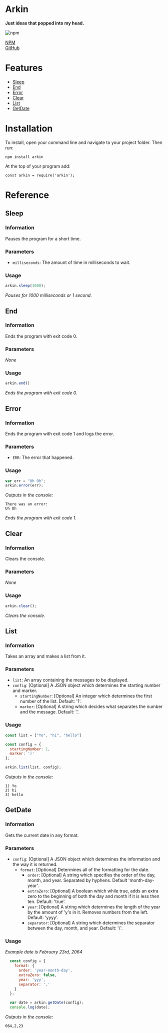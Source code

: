 # Arkin
**Just ideas that popped into my head.**

![npm](https://img.shields.io/npm/dt/arkin.svg?label=Downloads)

  [NPM](https://www.npmjs.com/package/arkin)
  <br>
  [GitHub](https://github.com/ArkinSolomon/Arkin)

# Features

* [Sleep](#Sleep)
* [End](#End)
* [Error](#Error)
* [Clear](#Clear)
* [List](#List)
* [GetDate](#GetDate)

# Installation

To install, open your command line and navigate to your project folder. Then run:

`npm install arkin`

At the top of your program add:

`const arkin = require('arkin');`

# Reference

## Sleep

### Information

Pauses the program for a short time.

### Parameters

* `milliseconds`: The amount of time in milliseconds to wait.

### Usage

```javascript
arkin.sleep(1000);
```
*Pauses for 1000 milliseconds or 1 second.*

## End

### Information

Ends the program with exit code 0.

### Parameters

*None*

### Usage

```javascript
arkin.end()
```
*Ends the program with exit code 0.*

## Error

### Information

Ends the program with exit code 1 and logs the error.

### Parameters

* `ERR`: The error that happened.

### Usage

```javascript
var err = "Uh Oh";
arkin.error(err);
```

*Outputs in the console:*

```
There was an error:
Uh Oh
```

*Ends the program with exit code 1.*

## Clear

### Information

Clears the console.

### Parameters

*None*

### Usage

```javascript
arkin.clear();
```
*Clears the console.*

## List

### Information

Takes an array and makes a list from it.

### Parameters

* `list`: An array containing the messages to be displayed.
* `config`: [Optional] A JSON object which determines the starting number and marker.
  - `startingNumber`: [Optional] An integer which determines the first number of the list. Default: '1'.
  - `marker`: [Optional] A string which decides what separates the number and the message. Default: '.'.

### Usage

```javascript
const list = ["Yo", "hi", "hello"]

const config = {
  startingNumber: 1,
  marker: ')'
};

arkin.list(list, config);
```

*Outputs in the console:*

```
1) Yo
2) hi
3) hello
```

## GetDate

### Information

Gets the current date in any format.

### Parameters

* `config`: [Optional] A JSON object which determines the information and the way it is returned.
  - `format`: [Optional] Determines all of the formatting for the date.
    - `order`: [Optional] A string which specifies the order of the day, month, and year. Separated by hyphens. Default 'month-day-year'.
    - `extraZero`: [Optional] A boolean which while true, adds an extra zero to the beginning of both the day and month if it is less then ten. Default: 'true'.
    - `year`: [Optional] A string which determines the length of the year by the amount of 'y's in it. Removes numbers from the left. Default: 'yyyy'.
    - `separator`: [Optional] A string which determines the separator between the day, month, and year. Default: '/'.

### Usage

*Example date is February 23rd, 2064*

```javascript
  const config = {
    format: {
      order: 'year-month-day',
      extraZero: false,
      year: 'yyy',
      separator: ','
    }
  };

  var date = arkin.getDate(config);
  console.log(date);
```

*Outputs in the console:*

```
064,2,23
```
